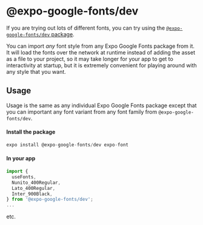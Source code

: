 # @expo-google-fonts/dev


If you are trying out lots of different fonts, you can try using the [`@expo-google-fonts/dev` package](https://github.com/freeboub/google-fonts/tree/master/font-packages/dev#readme).

You can import *any* font style from any Expo Google Fonts package from it. It will load the fonts
over the network at runtime instead of adding the asset as a file to your project, so it may take longer
for your app to get to interactivity at startup, but it is extremely convenient
for playing around with any style that you want.

## Usage

Usage is the same as any individual Expo Google Fonts package except that 
you can important any font variant from any font family from `@expo-google-fonts/dev`.

#### Install the package

```js
expo install @expo-google-fonts/dev expo-font
```

#### In your app

```js
import {
  useFonts,
  Nunito_400Regular,
  Lato_400Regular,
  Inter_900Black,
} from '@expo-google-fonts/dev';
...
```

etc.

